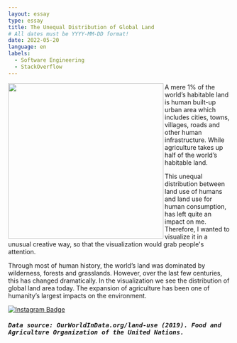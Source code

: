 ```yaml
---
layout: essay
type: essay
title: The Unequal Distribution of Global Land
# All dates must be YYYY-MM-DD format!
date: 2022-05-20
language: en
labels:
  - Software Engineering
  - StackOverflow
---
```



<img align="left" width="350" src="https://github.com/duygudgd/insert-data/blob/ad0f1d98e3d4e42a68e88556d6147c05524df32f/dataviz-archive/land-use-realities/20220520_LandUseRealities.jpg" />

A mere 1% of the world’s habitable land is human built-up urban area which includes cities, towns, villages, roads and other human infrastructure. While agriculture takes up half of the world’s habitable land.

This unequal distribution between land use of humans and land use for human consumption, has left quite an impact on me. Therefore, I wanted to visualize it in a unusual creative way, so that the visualization would grab people's attention.

Through most of human history, the world’s land was dominated by wilderness, forests and grasslands. However, over the last few centuries, this has changed dramatically. In the visualization we see the distribution of global land area today. The expansion of agriculture has been one of humanity’s largest impacts on the environment.

[![Instagram Badge](https://img.shields.io/badge/-See%20post%20on%20Instagram-F5EDEA?logo=instagram&logoColor=black&style=flat)](https://www.instagram.com/p/CdyPERnDSg2/?igshid=MDJmNzVkMjY=) <h5><samp> Data source: OurWorldInData.org/land-use (2019). Food and Agriculture Organization of the United Nations. </samp></h5> 

